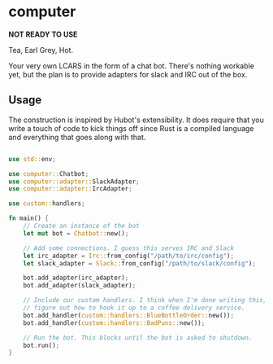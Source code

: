 computer
========

**NOT READY TO USE**

Tea, Earl Grey, Hot.

Your very own LCARS in the form of a chat bot. There's nothing workable yet, but
the plan is to provide adapters for slack and IRC out of the box.

## Usage

The construction is inspired by Hubot's extensibility. It does require that you
write a touch of code to kick things off since Rust is a compiled language and
everything that goes along with that.

```rust

use std::env;

use computer::Chatbot;
use computer::adapter::SlackAdapter;
use computer::adapter::IrcAdapter;

use custom::handlers;

fn main() {
    // Create an instance of the bot
    let mut bot = Chatbot::new();

    // Add some connections. I guess this serves IRC and Slack
    let irc_adapter = Irc::from_config("/path/to/irc/config");
    let slack_adapter = Slack::from_config("/path/to/slack/config");

    bot.add_adapter(irc_adapter);
    bot.add_adapter(slack_adapter);

    // Include our custom handlers. I think when I'm done writing this, I'll
    // figure out how to hook it up to a coffee delivery service.
    bot.add_handler(custom::handlers::BlueBottleOrder::new());
    bot.add_handler(custom::handlers::BadPuns::new());

    // Run the bot. This blocks until the bot is asked to shutdown.
    bot.run();
}
```
